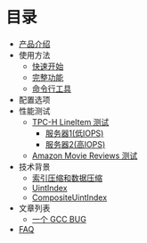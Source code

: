 # 目录

- [产品介绍](README.md)
- 使用方法
    * [快速开始](快速开始.md)
    * [完整功能](完整功能.md)
    * [命令行工具](Command-Line-Tools.md)
- 配置选项
- 性能测试
    * [TPC-H LineItem 测试](Benchmark-TPCH-Overview.md)
      * [服务器1(低IOPS)](Benchmark-TPCH-TerarkDB-vs-RocksDB-A.md)
      * [服务器2(高IOPS)](Benchmark-TPCH-TerarkDB-vs-RocksDB-B.md)
    * [Amazon Movie Reviews 测试](Benchmark-Amazon-Movies.md)
- 技术背景
    * [索引压缩和数据压缩](TerarkDB技术内幕.md)
    * [UintIndex](UnitIndex.md)
    * [CompositeUintIndex](CompositeUintIndex.md)
- 文章列表
    * [一个 GCC BUG](我们又发现了一个-GCC-bug.md)
- [FAQ](常见问题.md)
